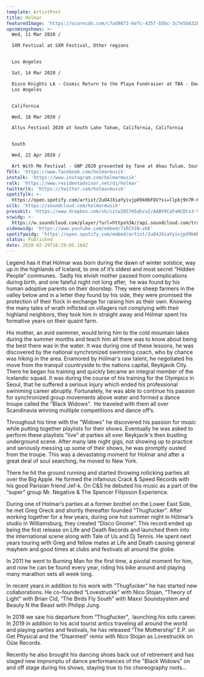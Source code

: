 ```yaml
---
template: ArtistPost
title: Holmar
featuredImage: 'https://ucarecdn.com/c7ad9872-6efc-435f-b5bc-3c7e5b831b6a/'
upcomingshows: >-
  Wed, 11 Mar 2020 /

  SXM Festival at SXM Festival, Other regions


  Los Angeles

  Sat, 14 Mar 2020 /

  Disco Knights LA - Cosmic Return to the Playa Fundraiser at TBA - Downtown LA,
  Los Angeles


  California

  Wed, 18 Mar 2020 /

  Altus Festival 2020 at South Lake Tahoe, California, California


  South

  Wed, 22 Apr 2020 /

  Art With Me Festival - GNP 2020 presented by Tane at Ahau Tulum, South
fblk: 'https://www.facebook.com/holmarmusik'
instalk: 'https://www.instagram.com/holmarmusik'
ralk: 'https://www.residentadvisor.net/dj/holmar'
twitterlk: 'https://twitter.com/holmarmusik'
spotifylk: >-
  https://open.spotify.com/artist/2uO4JXiaYyivjpO9kHbFQV?si=llpbj9n7R-6TRRx5Byz4ig
sclk: 'https://soundcloud.com/holmarmusik'
presskit: 'https://www.dropbox.com/sh/izcw2857m5qhzx2/AABV9CaFaHCDtx3-V7fTiVfma?dl=0'
scwidg: >-
  https://w.soundcloud.com/player/?url=https%3A//api.soundcloud.com/tracks/656670695&color=%23ff5500&auto_play=false&hide_related=false&show_comments=true&show_user=true&show_reposts=false&show_teaser=true&visual=true
videowidg: 'https://www.youtube.com/embed/7iRChIN-vbE'
spotifywidg: 'https://open.spotify.com/embed/artist/2uO4JXiaYyivjpO9kHbFQV'
status: Published
date: 2020-02-29T16:29:05.164Z
---
```

Legend has it that Hólmar was born during the dawn of winter solstice, way up in the highlands of Iceland, to one of it’s oldest and most secret “Hidden People” communes.  Sadly his elvish mother passed from complications during birth, and one fateful night not long after,  he was found by his human adoptive parents on their doorstep. They were sheep farmers in the valley below and in a letter they found by his side, they were promised the protection of their flock in exchange for raising him as their own. Knowing the many tales of wrath inflicted on villagers not complying with their highland neighbors, they took him in straight away and Hólmar spent his formative years on their quaint farm. 

His mother, an avid swimmer, would bring him to the cold mountain lakes during the summer months and teach him all there was to know about being the best there was in the water. It was during one of these lessons, he was discovered by the national synchronized swimming coach, who by chance was hiking in the area. Enamored by Hólmar’s raw talent, he negotiated his move from the tranquil countryside to the nations capital, Reykjavik City. There he began his training and quickly became an integral member of the Icelandic squad. It was during the course of his training for the Olympics in Seoul, that he suffered a serious injury which ended his professional swimming career abruptly. Fortunately, he was able to continue his passion for synchronized group movements above water and formed a dance troupe called the “Black Widows”.  He traveled with them all over Scandinavia winning multiple competitions and dance off’s.

Throughout his time with the “Widows" he discovered his passion for music while putting together playlists for their shows. Eventually he was asked to perform these playlists "live" at parties all over Reykjavik's then bustling underground scene. After many late night gigs, not showing up to practice and seriously messing up some of their shows, he was promptly ousted from the troupe. This was a devastating moment for Holmar and after a great deal of soul searching, he moved to New York.  

There he hit the ground running and started throwing rollicking parties all over the Big Apple. He formed the infamous Crack & Speed Records with his good Parisian friend Jef-k. On C&S he debuted his music as a part of the “super” group Mr. Negative & The Spencer Filipsson Experience.

During one of Holmar’s parties at a former brothel on the Lower East Side, he met Greg Oreck and shortly thereafter founded “Thugfucker”. After working together for a few years, during one hot summer night in Hólmar’s studio in Williamsburg, they created “Disco Gnome”. This record ended up being the first release on Life and Death Records and launched them into the international scene along with Tale of Us and Dj Tennis. He spent next years touring with Greg and fellow mates at Life and Death causing general mayhem and good times at clubs and festivals all around the globe. 

In 2011 he went to Burning Man for the first time, a pivotal moment for him, and now he can be found every year, riding his bike around and playing many marathon sets all week long. 

In recent years in addition to his work with "Thugfucker" he has started new collaborations. He co-founded “Lovestruckk” with Nico Stojan, “Theory of Light” with Brian Cid, “The Birds Fly South” with Maxxi Soundsystem and Beauty N the Beast with Philipp Jung.

In 2018 we saw his departure from “Thugfucker",  launching his solo career. In 2019 in addition to his acid tourist antics traveling all around the world and playing parties and festivals, he has released “The Mothership” E.P. on Get Physical and the “Disarmed” remix with Nico Stojan as Lovestruckk on Oüie Records. 

Recently he also brought his dancing shoes back out of retirement and has staged new impromptu of dance performances of the "Black Widows" on and off stage during his shows, staying true to his choreography roots…

